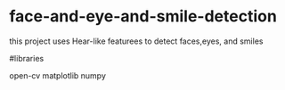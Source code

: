 # face-and-eye-and-smile-detection

this project uses Hear-like featurees to detect faces,eyes, and smiles


#libraries

open-cv
matplotlib 
numpy 
